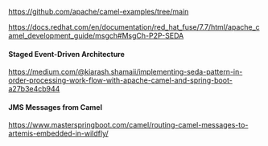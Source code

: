 https://github.com/apache/camel-examples/tree/main

https://docs.redhat.com/en/documentation/red_hat_fuse/7.7/html/apache_camel_development_guide/msgch#MsgCh-P2P-SEDA

#### Staged Event-Driven Architecture 
https://medium.com/@kiarash.shamaii/implementing-seda-pattern-in-order-processing-work-flow-with-apache-camel-and-spring-boot-a27b3e4cb944

#### JMS Messages from Camel
https://www.masterspringboot.com/camel/routing-camel-messages-to-artemis-embedded-in-wildfly/